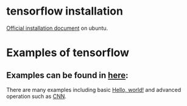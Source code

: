 # tensorflow installation
[Official installation document](https://github.com/suzyi/tensorflow/blob/master/test.ipynb) on ubuntu.
# Examples of tensorflow
## Examples can be found in [here](https://github.com/suzyi/TensorFlow-Examples):
There are many examples including basic [Hello, world!](https://github.com/aymericdamien/TensorFlow-Examples/blob/master/notebooks/1_Introduction/helloworld.ipynb) and advanced operation such as [CNN](https://github.com/aymericdamien/TensorFlow-Examples/blob/master/notebooks/3_NeuralNetworks/convolutional_network_raw.ipynb).
